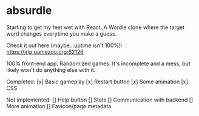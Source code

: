 # absurdle

Starting to get my feet wet with React.
A Wordle clone where the target word changes everytime you make a guess.

Check it out here (maybe...uptime isn't 100%): https://jrip.gamezoo.org:62126

100% front-end app.
Randomized games.
It's incomplete and a mess, but likely won't do anything else with it.

Completed:
[x] Basic gameplay
[x] Restart button
[x] Some animation
[x] CSS

Not implemented:
[] Help button
[] Stats
[] Communication with backend
[] More animation
[] Favicon/page metadata